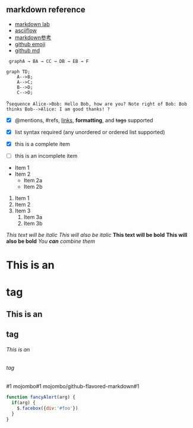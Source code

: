 
## markdown reference
 * [markdown lab](mdlab.md)
 * [asciiflow](http://asciiflow.com/)
 * [markdown参考](https://www.zybuluo.com/mdeditor?url=https://www.zybuluo.com/static/editor/md-help.markdown#4-%E6%B3%A8%E8%84%)
 * [github emoji](https://github.com/ikatyang/emoji-cheat-sheet/blob/master/README.md#people)
 * [github md](https://help.github.com/en/articles/basic-writing-and-formatting-syntax#using-emoji)



``` graphA → BA → CC → DB → EB → F```

```mermaid
graph TD;
    A-->B;
    A-->C;
    B-->D;
    C-->D;
```
?```sequence
Alice->Bob: Hello Bob, how are you?
Note right of Bob: Bob thinks
Bob-->Alice: I am good thanks!
?```


- [x] @mentions, #refs, [links](), **formatting**, and <del>tags</del> supported
- [x] list syntax required (any unordered or ordered list supported)
- [x] this is a complete item
- [ ] this is an incomplete item


* Item 1
* Item 2
  * Item 2a
  * Item 2b


1. Item 1
1. Item 2
1. Item 3
   1. Item 3a
   1. Item 3b


*This text will be italic*
_This will also be italic_
**This text will be bold**
__This will also be bold__
_You **can** combine them_


# This is an <h1> tag
## This is an <h2> tag
###### This is an <h6> tag


#1
mojombo#1
mojombo/github-flavored-markdown#1


```javascript
function fancyAlert(arg) {
  if(arg) {
    $.facebox({div:'#foo'})
  }
}
```
